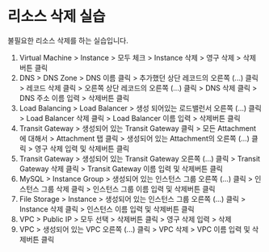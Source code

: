# 리소스 삭제 실습

불필요한 리소스 삭제를 하는 실습입니다.

1. Virtual Machine > Instance > 모두 체크 > Instance 삭제 > 영구 삭제 > 삭제버튼 클릭
2. DNS > DNS Zone > DNS 이름 클릭 > 추가했던 상단 레코드의 오른쪽 (...) 클릭 > 레코드 삭제 클릭 >  오른쪽 상단 레코드의 오른쪽 (...) 클릭 >  DNS 삭제 클릭 > DNS 주소 이름 입력 > 삭제버튼 클릭
4. Load Balancing > Load Balancer > 생성 되어있는 로드밸런서 오른쪽 (...) 클릭 > Load Balancer 삭제 클릭 > Load Balancer 이름 입력 > 삭제버튼 클릭
5. Transit Gateway > 생성되어 있는 Transit Gateway 클릭 > 모든 Attachment에 대해서 > Attachment 탭 클릭 > 생성되어 있는 Attachment의 오른쪽 (...) 클릭 > 영구 삭제 입력 및 삭제버튼 클릭
6. Transit Gateway > 생성되어 있는 Transit Gateway 오른쪽 (...) 클릭 > Transit Gateway 삭제 클릭 > Transit Gateway 이름 입력 및 삭제버튼 클릭
7. MySQL > Instance Group > 생성되어 있는 인스턴스 그룹 오른쪽 (...) 클릭 > 인스턴스 그룹 삭제 클릭 > 인스턴스 그룹 이름 입력 및 삭제버튼 클릭
8. File Storage > Instance > 생성되어 있는 인스턴스 그룹 오른쪽 (...) 클릭 > Instance 삭제 클릭 > 인스턴스 이름 입력 및 삭제버튼 클릭
9. VPC > Public IP > 모두 선택 > 삭제버튼 클릭 > 영구 삭제 입력 > 삭제
10. VPC > 생성되어 있는 VPC 오른쪽 (...) 클릭 > VPC 삭제 > VPC 이름 입력 및 삭제버튼 클릭
